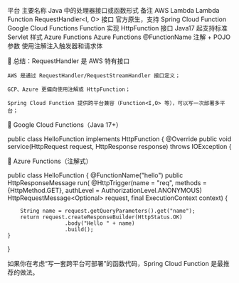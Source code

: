 

平台	主要名称	Java 中的处理器接口或函数形式	备注
AWS Lambda	Lambda Function	RequestHandler<I, O> 接口	官方原生，支持 Spring Cloud Function
Google Cloud Functions	Function	实现 HttpFunction 接口	Java17 起支持标准 Servlet 样式
Azure Functions	Azure Functions	@FunctionName 注解 + POJO 参数	使用注解注入触发器和请求体



🧩 总结：RequestHandler 是 AWS 特有接口

    AWS 是通过 RequestHandler/RequestStreamHandler 接口定义；

    GCP、Azure 更偏向使用注解或 HttpFunction；

    Spring Cloud Function 提供跨平台兼容（Function<I,O> 等），可以写一次部署多平台；



🔷 Google Cloud Functions（Java 17+）

public class HelloFunction implements HttpFunction {
@Override
public void service(HttpRequest request, HttpResponse response) throws IOException {



🔵 Azure Functions（注解式）

public class HelloFunction {
@FunctionName("hello")
public HttpResponseMessage run(
@HttpTrigger(name = "req", methods = {HttpMethod.GET}, authLevel = AuthorizationLevel.ANONYMOUS)
HttpRequestMessage<Optional<String>> request,
final ExecutionContext context) {

        String name = request.getQueryParameters().get("name");
        return request.createResponseBuilder(HttpStatus.OK)
                      .body("Hello " + name)
                      .build();
    }
}


如果你在考虑“写一套跨平台可部署”的函数代码，Spring Cloud Function 是最推荐的做法。